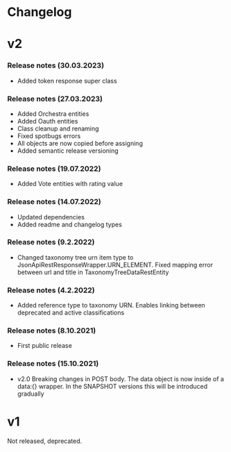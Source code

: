 Changelog
===

# v2

### Release notes (30.03.2023)
- Added token response super class

### Release notes (27.03.2023)
- Added Orchestra entities
- Added Oauth entities
- Class cleanup and renaming
- Fixed spotbugs errors
- All objects are now copied before assigning
- Added semantic release versioning

### Release notes (19.07.2022)
- Added Vote entities with rating value

### Release notes (14.07.2022)
- Updated dependencies
- Added readme and changelog types

### Release notes (9.2.2022)
- Changed taxonomy tree urn item type to JsonApiRestResponseWrapper.URN_ELEMENT. Fixed mapping error between url and title in TaxonomyTreeDataRestEntity

### Release notes (4.2.2022)
- Added reference type to taxonomy URN. Enables linking between deprecated and active classifications

### Release notes (8.10.2021)
- First public release

### Release notes (15.10.2021)
- v2.0 Breaking changes in POST body. The data object is now inside of a data:{} wrapper. In the SNAPSHOT versions this will be introduced gradually

# v1 

Not released, deprecated.